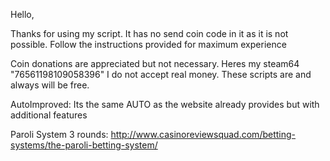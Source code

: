 Hello,

Thanks for using my script. It has no send coin code in it as it is not possible.
Follow the instructions provided for maximum experience

Coin donations are appreciated but not necessary. Heres my steam64 "76561198109058396"
I do not accept real money. These scripts are and always will be free.

AutoImproved:
  Its the same AUTO as the website already provides but with additional features

Paroli System 3 rounds:
  http://www.casinoreviewsquad.com/betting-systems/the-paroli-betting-system/
